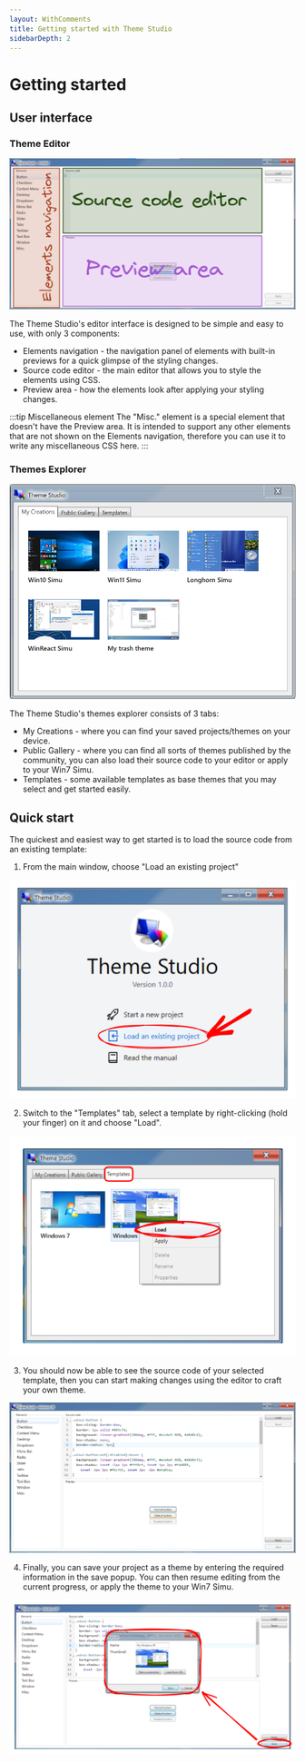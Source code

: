 ```yaml
---
layout: WithComments
title: Getting started with Theme Studio
sidebarDepth: 2
---
```


# Getting started

<m-social-links />

## User interface

### Theme Editor

![Theme Studio's editor interface](./img/themestudio-editor.png)

The Theme Studio's editor interface is designed to be simple and easy to use, with only 3 components:

* Elements navigation - the navigation panel of elements with built-in previews for a quick glimpse of the styling changes.
* Source code editor - the main editor that allows you to style the elements using CSS.
* Preview area - how the elements look after applying your styling changes.

:::tip Miscellaneous element
The "Misc." element is a special element that doesn't have the Preview area. It is intended to support any other elements that are not shown on the Elements navigation, therefore you can use it to write any miscellaneous CSS here.
:::

### Themes Explorer

![Theme Studio's explorer interface](./img/themestudio-explorer.png)

The Theme Studio's themes explorer consists of 3 tabs:

* My Creations - where you can find your saved projects/themes on your device.
* Public Gallery - where you can find all sorts of themes published by the community, you can also load their source code to your editor or apply to your Win7 Simu.
* Templates - some available templates as base themes that you may select and get started easily.

## Quick start

The quickest and easiest way to get started is to load the source code from an existing template:

1. From the main window, choose "Load an existing project"

![Getting started](./img/getstarted.png)

2. Switch to the "Templates" tab, select a template by right-clicking (hold your finger) on it and choose "Load".

![Getting started - Select template](./img/getstarted1.png)

3. You should now be able to see the source code of your selected template, then you can start making changes using the editor to craft your own theme.

![Getting started - Edit template's source code](./img/getstarted2.png)

4. Finally, you can save your project as a theme by entering the required information in the save popup. You can then resume editing from the current progress, or apply the theme to your Win7 Simu.

![Getting started - Save theme](./img/getstarted3.png)
